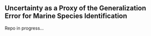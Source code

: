 ## Uncertainty as a Proxy of the Generalization Error for Marine Species Identification

Repo in progress...